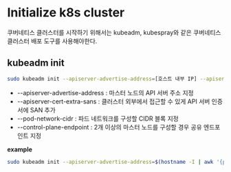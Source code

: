 # Initialize k8s cluster
쿠버네티스 클러스터를 시작하기 위해서는 kubeadm, kubespray와 같은 쿠버네티스 클러스터 배포 도구를 사용해야한다.

## kubeadm init
```sh Terminal
sudo kubeadm init --apiserver-advertise-address=[호스트 내부 IP] --apiserver-cert-extra-sans=[호스트 외부 IP 또는 DNS] --pod-network-cidr=[파드 네트워크 CIDR 블록]
```

- --apiserver-advertise-address : 마스터 노드의 API 서버 주소 지정
- --apiserver-cert-extra-sans : 클러스터 외부에서 접근할 수 있게 API 서버 인증서에 SAN 추가
- --pod-network-cidr : 파드 네트워크를 구성할 CIDR 블록 지정
- --control-plane-endpoint : 2개 이상의 마스터 노드를 구성할 경우 공유 엔드포인트 지정

**example**
```sh Example
sudo kubeadm init --apiserver-advertise-address=$(hostname -I | awk '{print $1}') --apiserver-cert-extra-sans=$(curl -s https://ifconfig.io/ip) --pod-network-cidr=10.244.0.0/16
```

